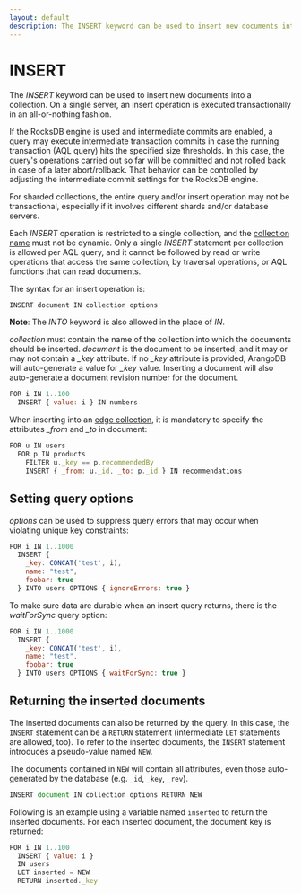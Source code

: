 ```yaml
---
layout: default
description: The INSERT keyword can be used to insert new documents into a collection
---
```

INSERT
======

The *INSERT* keyword can be used to insert new documents into a collection. On a 
single server, an insert operation is executed transactionally in an all-or-nothing 
fashion. 

If the RocksDB engine is used and intermediate commits are enabled, a query may 
execute intermediate transaction commits in case the running transaction (AQL
query) hits the specified size thresholds. In this case, the query's operations 
carried out so far will be committed and not rolled back in case of a later abort/rollback. 
That behavior can be controlled by adjusting the intermediate commit settings for 
the RocksDB engine. 

For sharded collections, the entire query and/or insert operation may not be transactional,
especially if it involves different shards and/or database servers.

Each *INSERT* operation is restricted to a single collection, and the 
[collection name](../appendix-glossary.html#collection-name) must not be dynamic.
Only a single *INSERT* statement per collection is allowed per AQL query, and 
it cannot be followed by read or write operations that access the same collection, by
traversal operations, or AQL functions that can read documents.

The syntax for an insert operation is:

```
INSERT document IN collection options
```

**Note**: The *INTO* keyword is also allowed in the place of *IN*.

*collection* must contain the name of the collection into which the documents should
be inserted. *document* is the document to be inserted, and it may or may not contain
a *_key* attribute. If no *_key* attribute is provided, ArangoDB will auto-generate
a value for *_key* value. Inserting a document will also auto-generate a document
revision number for the document.

```js
FOR i IN 1..100
  INSERT { value: i } IN numbers
```

When inserting into an [edge collection](../appendix-glossary.html#edge-collection),
it is mandatory to specify the attributes *_from* and *_to* in document:

```js
FOR u IN users
  FOR p IN products
    FILTER u._key == p.recommendedBy
    INSERT { _from: u._id, _to: p._id } IN recommendations
```

Setting query options
---------------------

*options* can be used to suppress query errors that may occur when violating unique
key constraints:

```js
FOR i IN 1..1000
  INSERT {
    _key: CONCAT('test', i),
    name: "test",
    foobar: true
  } INTO users OPTIONS { ignoreErrors: true }
```

To make sure data are durable when an insert query returns, there is the *waitForSync* 
query option:

```js
FOR i IN 1..1000
  INSERT {
    _key: CONCAT('test', i),
    name: "test",
    foobar: true
  } INTO users OPTIONS { waitForSync: true }
```

Returning the inserted documents
--------------------------------

The inserted documents can also be returned by the query. In this case, the `INSERT` 
statement can be a `RETURN` statement (intermediate `LET` statements are allowed, too).
To refer to the inserted documents, the `INSERT` statement introduces a pseudo-value
named `NEW`. 

The documents contained in `NEW` will contain all attributes, even those auto-generated by
the database (e.g. `_id`, `_key`, `_rev`).


```js
INSERT document IN collection options RETURN NEW
```

Following is an example using a variable named `inserted` to return the inserted
documents. For each inserted document, the document key is returned:

```js
FOR i IN 1..100
  INSERT { value: i }
  IN users 
  LET inserted = NEW 
  RETURN inserted._key
```
